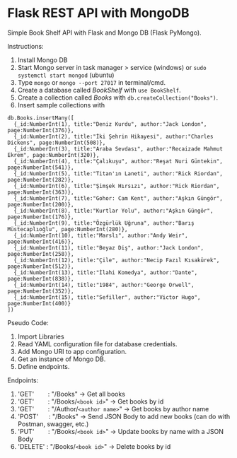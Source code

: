 # Flask REST API with MongoDB
Simple Book Shelf API with Flask and Mongo DB (Flask PyMongo).

Instructions:
  1. Install Mongo DB
  2. Start Mongo server in task manager > service (windows) or `sudo systemctl start mongod` (ubuntu)
  3. Type `mongo` or `mongo --port 27017` in terminal/cmd.
  4. Create a database called *BookShelf* with `use BookShelf`.
  5. Create a collection called *Books* with `db.createCollection("Books")`.
  6. Insert sample collections with
  ```
  db.Books.insertMany([
    {_id:NumberInt(1), title:"Deniz Kurdu", author:"Jack London", page:NumberInt(376)},
    {_id:NumberInt(2), title:"İki Şehrin Hikayesi", author:"Charles Dickens", page:NumberInt(508)},
    {_id:NumberInt(3), title:"Araba Sevdası", author:"Recaizade Mahmut Ekrem", page:NumberInt(320)},
    {_id:NumberInt(4), title:"Çalıkuşu", author:"Reşat Nuri Güntekin", page:NumberInt(541)},
    {_id:NumberInt(5), title:"Titan'ın Laneti", author:"Rick Riordan", page:NumberInt(282)},
    {_id:NumberInt(6), title:"Şimşek Hırsızı", author:"Rick Riordan", page:NumberInt(363)},
    {_id:NumberInt(7), title:"Gohor: Cam Kent", author:"Aşkın Güngör", page:NumberInt(200)},
    {_id:NumberInt(8), title:"Kurtlar Yolu", author:"Aşkın Güngör", page:NumberInt(176)},
    {_id:NumberInt(9), title:"Özgürlük Uğruna", author:"Barış Müstecaplıoğlu", page:NumberInt(280)},
    {_id:NumberInt(10), title:"Marslı", author:"Andy Weir", page:NumberInt(416)},
    {_id:NumberInt(11), title:"Beyaz Diş", author:"Jack London", page:NumberInt(258)},
    {_id:NumberInt(12), title:"Çile", author:"Necip Fazıl Kısakürek", page:NumberInt(512)},
    {_id:NumberInt(13), title:"İlahi Komedya", author:"Dante", page:NumberInt(838)},
    {_id:NumberInt(14), title:"1984", author:"George Orwell", page:NumberInt(352)},
    {_id:NumberInt(15), title:"Sefiller", author:"Victor Hugo", page:NumberInt(400)}
  ])
  ```
  
Pseudo Code:
  1. Import Libraries
  2. Read YAML configuration file for database credentials.
  3. Add Mongo URI to app configuration.
  4. Get an instance of Mongo DB.
  5. Define endpoints.

Endpoints:
  1. 'GET' &nbsp; &nbsp; &nbsp; &nbsp;: "/Books"                 ->  Get all books
  2. 'GET' &nbsp; &nbsp; &nbsp; &nbsp;: "/Books/```<book id>```"     ->  Get books by id
  3. 'GET' &nbsp; &nbsp; &nbsp; &nbsp;: "/Author/```<author name>```"  ->  Get books by author name
  4. 'POST' &nbsp; &nbsp; &nbsp;: "/Books"                 ->  Send JSON Body to add new books (can do with Postman, swagger, etc.)
  5. 'PUT' &nbsp; &nbsp; &nbsp; &nbsp;: "/Books/```<book id>```"      ->  Update books by name with a JSON Body
  6. 'DELETE' : "/Books/```<book id>```"      ->  Delete books by id
